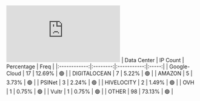 ![Diagramm](https://github.com/obajay/StateSync-snapshots/blob/main/Projects/Umee/1/README.md)
| Data Center | IP Count | Percentage | Freq |
|:------------:|:--------:|:-----------:|:-----:|
| Google-Cloud | 17 | 12.69% | 🟢 |
| DIGITALOCEAN | 7 | 5.22% | 🟢 |
| AMAZON | 5 | 3.73% | 🟢 |
| PSINet | 3 | 2.24% | 🟢 |
| HIVELOCITY | 2 | 1.49% | 🟢 |
| OVH | 1 | 0.75% | 🟢 |
| Vultr | 1 | 0.75% | 🟢 |
| OTHER | 98 | 73.13% | 🟢 |